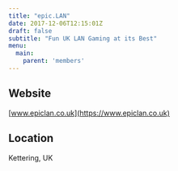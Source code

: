 ```yaml
---
title: "epic.LAN"
date: 2017-12-06T12:15:01Z
draft: false
subtitle: "Fun UK LAN Gaming at its Best"
menu:
  main:
    parent: 'members'
---
```

## Website
[www.epiclan.co.uk](https://www.epiclan.co.uk)
## Location
Kettering, UK
